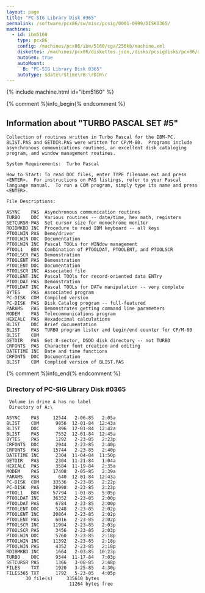 ```yaml
---
layout: page
title: "PC-SIG Library Disk #365"
permalink: /software/pcx86/sw/misc/pcsig/0001-0999/DISK0365/
machines:
  - id: ibm5160
    type: pcx86
    config: /machines/pcx86/ibm/5160/cga/256kb/machine.xml
    diskettes: /machines/pcx86/diskettes.json,/disks/pcsigdisks/pcx86/diskettes.json
    autoGen: true
    autoMount:
      B: "PC-SIG Library Disk 0365"
    autoType: $date\r$time\rB:\rDIR\r
---
```


{% include machine.html id="ibm5160" %}

{% comment %}info_begin{% endcomment %}

## Information about "TURBO PASCAL SET #5"

    Collection of routines written in Turbo Pascal for the IBM-PC.
    BLIST.PAS and GETDIR.PAS were written for CP/M-80.  Programs include
    asynchronous communications routines, an excellent disk cataloging
    program, and window management routines.
    
    System Requirements:  Turbo Pascal
    
    How to Start: To read DOC files, enter TYPE filename.ext and press
    <ENTER>.  For instructions on PAS listings, refer to your Pascal
    language manual.  To run a COM program, simply type its name and press
    <ENTER>.
    
    File Descriptions:
    
    ASYNC    PAS  Asynchronous communication routines
    TURBO    DOC  Various routines -- date/time, hex math, registers
    SETCURSR PAS  Set cursor size for monochrome monitor
    RDIBMKBD INC  Procedure to read IBM keyboard -- all keys
    PTOOLWIN PAS  Demo/driver
    PTOOLWIN DOC  Documentation
    PTOOLWIN INC  Pascal TOOLs for WINdow management
    PTOOL1   BOX  Combination of PTOOLDAT, PTOOLENT, and PTOOLSCR
    PTOOLSCR PAS  Demonstration
    PTOOLENT PAS  Demonstration
    PTOOLENT DOC  Documentation
    PTOOLSCR INC  Associated file
    PTOOLENT INC  Pascal TOOls for record-oriented data ENTry
    PTOOLDAT PAS  Demonstration
    PTOOLDAT INC  Pascal TOOLs for DATe manipulation -- very complete
    BYTES    PAS  Associated program
    PC-DISK  COM  Compiled version
    PC-DISK  PAS  Disk Catalog program -- full-featured
    PARAMS   PAS  Demonstrates getting command line parameters
    MODEM    PAS  Telecommunications program
    HEXCALC  PAS  Hexadecimal calculations
    BLIST    DOC  Brief documentation
    BLIST    PAS  TURBO program lister and begin/end counter for CP/M-80
    BLIST    COM
    GETDIR   PAS  Get 8-sector, DSDD disk directory -- not TURBO
    CRFONTS  PAS  Character font creation and editing
    DATETIME INC  Date and time functions
    CRFONTS  DOC  Documentation
    BLIST    COM  Complied version of BLIST.PAS
{% comment %}info_end{% endcomment %}


### Directory of PC-SIG Library Disk #0365

     Volume in drive A has no label
     Directory of A:\

    ASYNC    PAS     12544   2-06-85   2:05a
    BLIST    COM      9856  12-01-84  12:43a
    BLIST    DOC       896  12-01-84  12:42a
    BLIST    PAS      7552  12-01-84  12:45a
    BYTES    PAS      1292   2-23-85   2:23p
    CRFONTS  DOC      2944   2-23-85   2:40p
    CRFONTS  PAS     15744   2-23-85   2:40p
    DATETIME INC      2304  11-04-84  11:50p
    GETDIR   PAS      2304  11-21-84   1:04a
    HEXCALC  PAS      3584  11-19-84   2:35a
    MODEM    PAS     17408   2-05-85   2:39a
    PARAMS   PAS       640  12-01-84  12:43a
    PC-DISK  COM     33536   2-23-85   2:22p
    PC-DISK  PAS     38998   2-23-85   2:23p
    PTOOL1   BOX     57794   1-01-85   5:05p
    PTOOLDAT INC     36352   2-23-85   2:00p
    PTOOLDAT PAS      6784   2-23-85   2:00p
    PTOOLENT DOC      5248   2-23-85   2:02p
    PTOOLENT INC     20864   2-23-85   2:02p
    PTOOLENT PAS      6016   2-23-85   2:02p
    PTOOLSCR INC     11904   2-23-85   2:03p
    PTOOLSCR PAS      3456   2-23-85   2:03p
    PTOOLWIN DOC      5760   2-23-85   2:18p
    PTOOLWIN INC     11392   2-23-85   2:18p
    PTOOLWIN PAS      4352   2-23-85   2:18p
    RDIBMKBD INC      1664   2-03-85  10:23p
    TURBO    DOC      9344  11-17-84   7:03p
    SETCURSR PAS      1366   3-08-85   2:48p
    FILES    TXT      1920   3-25-85   4:30p
    FILES365 TXT      1792   5-23-85   4:05p
           30 file(s)     335610 bytes
                           11264 bytes free
